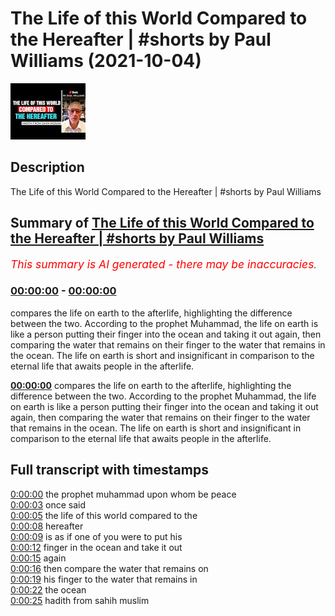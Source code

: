 # The Life of this World Compared to the Hereafter | #shorts by Paul Williams (2021-10-04)

![alt The Life of this World Compared to the Hereafter | #shorts by Paul Williams](YplduJNWvkg.jpg "The Life of this World Compared to the Hereafter | #shorts by Paul Williams")

## Description

The Life of this World Compared to the Hereafter | #shorts by Paul Williams

## Summary of [The Life of this World Compared to the Hereafter | #shorts by Paul Williams](https://www.youtube.com/watch?v=YplduJNWvkg)


*<span style="color:red; font-size:125%">This summary is AI generated - there may be inaccuracies</span>. [](/)*

### [00:00:00](https://www.youtube.com/watch?v=YplduJNWvkg&t=0) - [00:00:00](https://www.youtube.com/watch?v=YplduJNWvkg&t=0)

 compares the life on earth to the afterlife, highlighting the difference between the two. According to the prophet Muhammad, the life on earth is like a person putting their finger into the ocean and taking it out again, then comparing the water that remains on their finger to the water that remains in the ocean. The life on earth is short and insignificant in comparison to the eternal life that awaits people in the afterlife.

**[00:00:00](https://www.youtube.com/watch?v=YplduJNWvkg&t=0)**  compares the life on earth to the afterlife, highlighting the difference between the two. According to the prophet Muhammad, the life on earth is like a person putting their finger into the ocean and taking it out again, then comparing the water that remains on their finger to the water that remains in the ocean. The life on earth is short and insignificant in comparison to the eternal life that awaits people in the afterlife.

## Full transcript with timestamps

[0:00:00](https://youtu.be/YplduJNWvkg?t=0) the prophet muhammad upon whom be peace  
[0:00:03](https://youtu.be/YplduJNWvkg?t=3) once said  
[0:00:05](https://youtu.be/YplduJNWvkg?t=5) the life of this world compared to the  
[0:00:08](https://youtu.be/YplduJNWvkg?t=8) hereafter  
[0:00:09](https://youtu.be/YplduJNWvkg?t=9) is as if one of you were to put his  
[0:00:12](https://youtu.be/YplduJNWvkg?t=12) finger in the ocean and take it out  
[0:00:15](https://youtu.be/YplduJNWvkg?t=15) again  
[0:00:16](https://youtu.be/YplduJNWvkg?t=16) then compare the water that remains on  
[0:00:19](https://youtu.be/YplduJNWvkg?t=19) his finger to the water that remains in  
[0:00:22](https://youtu.be/YplduJNWvkg?t=22) the ocean  
[0:00:25](https://youtu.be/YplduJNWvkg?t=25) hadith from sahih muslim  

